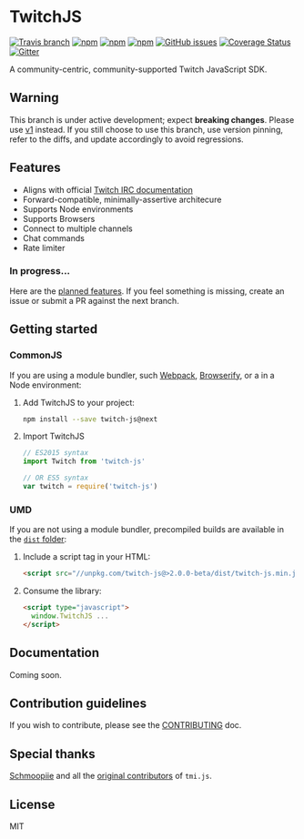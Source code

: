 # TwitchJS

[![Travis branch](https://img.shields.io/travis/twitch-apis/twitch-js/master.svg?longCache=true&style=flat-square)](https://travis-ci.org/twitch-apis/twitch-js)
[![npm](https://img.shields.io/npm/v/twitch-js.svg?longCache=true&style=flat-square)](https://www.npmjs.com/package/twitch-js)
[![npm](https://img.shields.io/npm/v/twitch-js/next.svg?longCache=true&style=flat-square)](https://www.npmjs.com/package/twitch-js)
[![npm](https://img.shields.io/npm/dm/twitch-js.svg?longCache=true&style=flat-square)](https://www.npmjs.com/package/twitch-js)
[![GitHub issues](https://img.shields.io/github/issues/twitch-apis/twitch-js.svg?longCache=true&style=flat-square)](https://github.com/twitch-apis/twitch-js/issues)
[![Coverage Status](https://img.shields.io/codecov/c/github/twitch-apis/twitch-js/next.svg?longCache=true&style=flat-square)](https://codecov.io/gh/twitch-apis/twitch-js/branch/next)
[![Gitter](https://img.shields.io/gitter/room/twitch-apis/twitch-js.svg?longCache=true&style=flat-square)](https://gitter.im/twitch-apis/twitch-js)

A community-centric, community-supported Twitch JavaScript SDK.

## Warning

This branch is under active development; expect **breaking changes**. Please use
[v1](https://github.com/twitch-apis/twitch-js/tree/master) instead. If you still
choose to use this branch, use version pinning, refer to the diffs, and update
accordingly to avoid regressions.

## Features

* Aligns with official
  [Twitch IRC documentation](https://dev.twitch.tv/docs/irc/)
* Forward-compatible, minimally-assertive architecure
* Supports Node environments
* Supports Browsers
* Connect to multiple channels
* Chat commands
* Rate limiter

### In progress...

Here are the
[planned features](https://github.com/twitch-apis/twitch-js/milestone/1). If you
feel something is missing, create an issue or submit a PR against the next
branch.

## Getting started

### CommonJS

If you are using a module bundler, such [Webpack](https://webpack.js.org/),
[Browserify](http://browserify.org/), or a in a Node environment:

1. Add TwitchJS to your project:
   ```bash
   npm install --save twitch-js@next
   ```
2. Import TwitchJS

   ```js
   // ES2015 syntax
   import Twitch from 'twitch-js'

   // OR ES5 syntax
   var twitch = require('twitch-js')
   ```

### UMD

If you are not using a module bundler, precompiled builds are available in the
[`dist` folder](https://unpkg.com/twitch-js@>2.0.0-beta/dist/):

1. Include a script tag in your HTML:
   ```html
   <script src="//unpkg.com/twitch-js@>2.0.0-beta/dist/twitch-js.min.js"></script>
   ```
2. Consume the library:
   ```html
   <script type="javascript">
     window.TwitchJS ...
   </script>
   ```

## Documentation

Coming soon.

## Contribution guidelines

If you wish to contribute, please see the
[CONTRIBUTING](https://github.com/twitch-apis/twitch-js/blob/master/CONTRIBUTING.md)
doc.

## Special thanks

[Schmoopiie](https://github.com/Schmoopiie) and all the
[original contributors](https://github.com/tmijs/tmi.js/graphs/contributors) of
`tmi.js`.

## License

MIT
